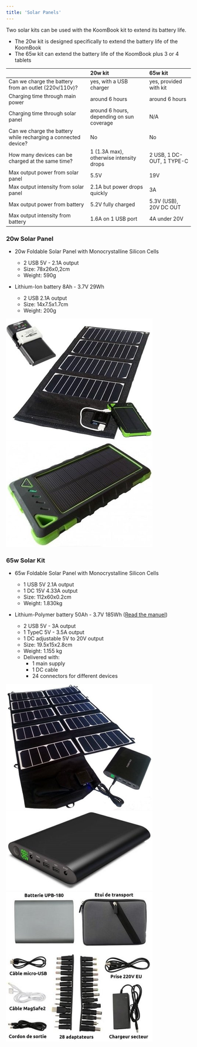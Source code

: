 ```yaml
---
title: 'Solar Panels'
---
```


Two solar kits can be used with the KoomBook kit to extend its battery life.

* The 20w kit is designed specifically to extend the battery life of the KoomBook
* The 65w kit can extend the battery life of the KoomBook plus 3 or 4 tablets

|  | 20w kit | 65w kit |
| :---- | :--- | :--- |
| Can we charge the battery from an outlet (220v/110v)? | yes, with a USB charger | yes, provided with kit |
| Charging time through main power | around 6 hours | around 6 hours |
| Charging time through solar panel | around 6 hours, depending on sun coverage | N/A |
| Can we charge the battery while recharging a connected device? | No | No |
| How many devices can be charged at the same time? | 1 (1.3A max), otherwise intensity drops | 2 USB, 1 DC-OUT, 1 TYPE-C |
| Max output power from solar panel | 5.5V | 19V |
| Max output intensity from solar panel | 2.1A but power drops quickly | 3A |
| Max output power from battery | 5.2V fully charged | 5.3V  (USB), 20V DC OUT |
| Max output intensity from battery | 1.6A on 1 USB port | 4A under 20V |

### 20w Solar Panel

* 20w Foldable Solar Panel with Monocrystalline Silicon Cells
  * 2 USB 5V - 2.1A output
  * Size: 78x26x0,2cm
  * Weight: 590g


* Lithium-Ion battery 8Ah - 3.7V 29Wh
  * 2 USB 2.1A output
  * Size: 14x7.5x1.7cm
  * Weight: 200g

![](chargeur-solaire-appareil-photo-video.jpg)  ![](chargeur-solaire-appareil-photo-video2.jpg)

### 65w Solar Kit

* 65w Foldable Solar Panel with Monocrystalline Silicon Cells
  * 1 USB 5V 2.1A output
  * 1 DC 15V 4.33A output
  * Size: 112x60x0.2cm
  * Weight: 1.830kg

* Lithium-Polymer battery 50Ah - 3.7V 185Wh ([Read the manuel](UPB185-manuel.pdf))
  * 2 USB 5V - 3A output
  * 1 TypeC 5V - 3.5A output
  * 1 DC adjustable 5V to 20V output
  * Size: 19.5x15x2.8cm
  * Weight: 1.155 kg
  * Delivered with:
    * 1 main supply
    * 1 DC cable
    * 24 connectors for different devices

![](chargeur-solaire-ordinateur.jpg) ![](chargeur-solaire-ordinateur2.jpg) ![](chargeur-solaire-ordinateur3.jpg)

